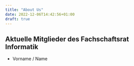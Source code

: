 ```yaml
---
title: "About Us"
date: 2022-12-06T14:42:56+01:00
draft: true
---
```


## Aktuelle Mitglieder des Fachschaftsrat Informatik

- Vorname / Name